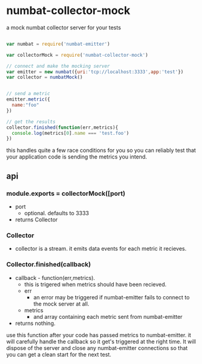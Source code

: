 # numbat-collector-mock
a mock numbat collector server for your tests

```js

var numbat = require('numbat-emitter')

var collectorMock = require('numbat-collector-mock')

// connect and make the mocking server
var emitter = new numbat({uri:'tcp://localhost:3333',app:'test'})
var collector = numbatMock()


// send a metric
emitter.metric({
  name:"foo"
})

// get the results
collector.finished(function(err,metrics){
  console.log(metrics[0].name === 'test.foo')
})


```


this handles quite a few race conditions for you so you can reliably test that your application code is sending the metrics you intend.


## api

### module.exports = collectorMock([port)
  - port
    - optional. defaults to 3333
  - returns Collector

### Collector 
  - collector is a stream. it emits data events for each metric it recieves.

### Collector.finished(callback)
 - callback - function(err,metrics).
   - this is trigered when metrics should have been recieved.
   - err
      - an error may be triggered if numbat-emitter fails to connect to the mock server at all.
   - metrics
      - and array containing each metric sent from numbat-emitter
 - returns nothing.
 
use this function after your code has passed metrics to numbat-emitter. it will carefully handle the callback so it get's triggered at the right time.
It will dispose of the server and close any numbat-emitter connections so that you can get a clean start for the next test.
